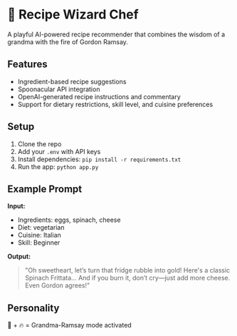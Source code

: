 ﻿# 🧙 Recipe Wizard Chef

A playful AI-powered recipe recommender that combines the wisdom of a grandma with the fire of Gordon Ramsay.

## Features
- Ingredient-based recipe suggestions
- Spoonacular API integration
- OpenAI-generated recipe instructions and commentary
- Support for dietary restrictions, skill level, and cuisine preferences

## Setup
1. Clone the repo
2. Add your `.env` with API keys
3. Install dependencies: `pip install -r requirements.txt`
4. Run the app: `python app.py`

## Example Prompt
**Input:**
- Ingredients: eggs, spinach, cheese
- Diet: vegetarian
- Cuisine: Italian
- Skill: Beginner

**Output:**
> "Oh sweetheart, let’s turn that fridge rubble into gold! Here's a classic Spinach Frittata... And if you burn it, don’t cry—just add more cheese. Even Gordon agrees!"

## Personality
🧓 + 🔥 = Grandma-Ramsay mode activated
